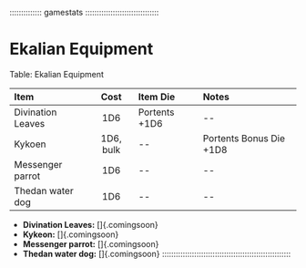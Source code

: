 :::::::::::::: gamestats ::::::::::::::::::::::::::::::::
# Ekalian Equipment

Table: Ekalian Equipment

| Item              | Cost      | Item Die      | Notes                   |
| :---------------- | :-------: | :------------ | :---------------------- |
| Divination Leaves | 1D6       | Portents +1D6 | --                      |
| Kykoen            | 1D6, bulk | --            | Portents Bonus Die +1D8 |
| Messenger parrot  | 1D6       | --            | --                      |
| Thedan water dog  | 1D6       | --            | --                      |

- **Divination Leaves:** []{.comingsoon}
- **Kykeon:** []{.comingsoon}
- **Messenger parrot:** []{.comingsoon}
- **Thedan water dog:** []{.comingsoon}
::::::::::::::::::::::::::::::::::::::::::::::::::::::::

